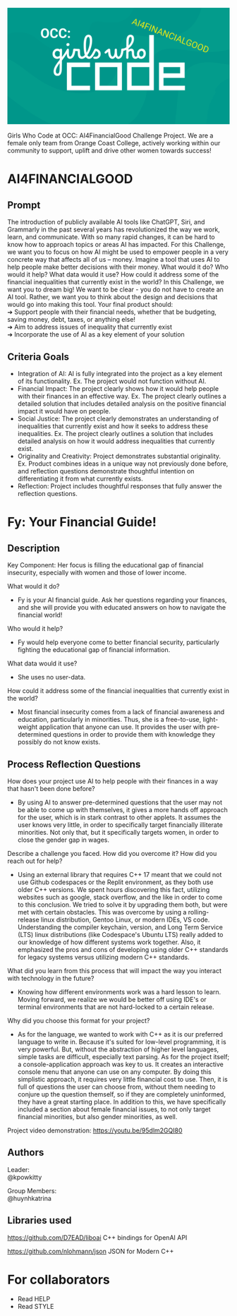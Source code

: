 ![alt text](https://github.com/kpowkitty/fy/blob/main/res/gwc-ai4financialgood-logo.png?raw=true)

Girls Who Code at OCC: AI4FinancialGood Challenge Project. We are a female only team from Orange Coast College, actively working within our community to support, uplift and drive other women towards success!

# AI4FINANCIALGOOD

## Prompt  

The introduction of publicly available AI tools like ChatGPT, Siri, and Grammarly in the past several years has revolutionized the way we work, learn, and communicate. With so many rapid changes, it can be hard to know how to approach topics or areas AI has impacted. For this Challenge, we want you to focus on how AI might be used to empower people in a very concrete way that affects all of us – money. Imagine a tool that uses AI to help people make better decisions with their money. What would it do? Who would it help? What data would it use? How could it address some of the financial inequalities that currently exist in the world? In this Challenge, we want you to dream big! We want to be clear - you do not have to create an AI tool. Rather, we want you to think about the design and decisions that would go into making this tool. Your final product should:  
➔ Support people with their financial needs, whether that be budgeting, saving
money, debt, taxes, or anything else!  
➔ Aim to address issues of inequality that currently exist  
➔ Incorporate the use of AI as a key element of your solution  

## Criteria Goals

- Integration of AI: AI is fully integrated into the project as a key element of its functionality. Ex. The project would not function without AI.
- Financial Impact: The project clearly shows how it would help people with their finances in an effective way. Ex. The project clearly outlines a detailed solution that includes detailed analysis on the positive financial impact it would have on people.
- Social Justice: The project clearly demonstrates an understanding of inequalities that currently exist and how it seeks to address these inequalities. Ex. The project clearly outlines a solution that includes detailed analysis on how it would address inequalities that currently exist.
- Originality and Creativity: Project demonstrates substantial originality. Ex. Product combines ideas in a unique way not previously done before, and reflection questions demonstrate thoughtful intention on differentiating it from what currently exists.
- Reflection: Project includes thoughtful responses that fully answer the reflection questions.

# Fy: Your Financial Guide!

## Description

Key Component: Her focus is filling the educational gap of financial insecurity, especially with women and those of lower income.

What would it do?  
- Fy is your AI financial guide.  Ask her questions regarding your finances, and she will provide you with educated answers on how to navigate the financial world!  

Who would it help?  
- Fy would help everyone come to better financial security, particularly fighting the educational gap of financial information.  

What data would it use?   
- She uses no user-data.

How could it address some of the financial inequalities that currently exist in the world?  
- Most financial insecurity comes from a lack of financial awareness and education, particularly in minorities. Thus, she is a free-to-use, light-weight application that anyone can use. It provides the user with pre-determined questions in order to provide them with knowledge they possibly do not know exists.

## Process Reflection Questions
How does your project use AI to help people with their finances in a way that hasn't been done before?  
- By using AI to answer pre-determined questions that the user may not be able to come up with themselves, it gives a more hands off approach for the user, which is in stark contrast to other applets. It assumes the user knows very little, in order to specifically target financially illiterate minorities. Not only that, but it specifically targets women, in order to close the gender gap in wages.
  
Describe a challenge you faced. How did you overcome it? How did you reach out for help?  
- Using an external library that requires C++ 17 meant that we could not use Github codespaces or the Replit environment, as they both use older C++ versions. We spent hours discovering this fact, utilizing websites such as google, stack overflow, and the like in order to come to this conclusion. We tried to solve it by upgrading them both, but were met with certain obstacles. This was overcome by using a rolling-release linux distribution, Gentoo Linux, or modern IDEs, VS code. Understanding the compiler keychain, version, and Long Term Service (LTS) linux distributions (like Codespace's Ubuntu LTS) really added to our knowledge of how different systems work together. Also, it emphasized the pros and cons of developing using older C++ standards for legacy systems versus utilizing modern C++ standards.
  
What did you learn from this process that will impact the way you interact with technology in the future?	
- Knowing how different environments work was a hard lesson to learn. Moving forward, we realize we would be better off using IDE's or terminal environments that are not hard-locked to a certain release.
  
Why did you choose this format for your project?  
- As for the language, we wanted to work with C++ as it is our preferred language to write in. Because it's suited for low-level programming, it is very powerful. But, without the abstraction of higher level languages, simple tasks are difficult, especially text parsing. As for the project itself; a console-application approach was key to us. It creates an interactive console menu that anyone can use on any computer. By doing this simplistic approach, it requires very little financial cost to use. Then, it is full of questions the user can choose from, without them needing to conjure up the question themself, so if they are completely uninformed, they have a great starting place. In addition to this, we have specifically included a section about female financial issues, to not only target financial minorities, but also gender minorities, as well.  

Project video demonstration: https://youtu.be/95dlm2GQI80
  
## Authors

  Leader:  
    @kpowkitty

  Group Members:  
     @huynhkatrina

## Libraries used   

https://github.com/D7EAD/liboai C++ bindings for OpenAI API  
  
https://github.com/nlohmann/json JSON for Modern C++
     
# For collaborators
* Read HELP
* Read STYLE
